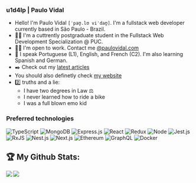 ### u1d4lp | Paulo Vidal

- Hello! I'm Paulo Vidal `[ˈpaʊ̯.lʊ viˈdaʊ̯]`. I'm a fullstack web developer currently based in São Paulo - Brazil.
- :man_student: I'm a cuttrently postgraduate student in the Fullstack Web Development Specialization @ PUC.
- :man_technologist: I'm open to work. Contact me [@paulovidal.com](mailto:paulo@paulo.vidal.com)
- :tongue: I speak Portuguese (L1), English, and French (C2). I'm also learning Spanish and German.
- :black_nib: Check out my [latest articles](https://medium.com/@vidalpaulo)
-  You should also definetly check [my website](https:www.paulovidal.com)
- :two: truths and a lie:
  * I have two degrees in Law :balance_scale:
  * I never learned how to ride a bike
  * I was a full blown emo kid

### Preferred technologies
![TypeScript](https://github.com/u1d4lp/imgs/blob/main/typescriptlang-icon.png?raw=true)
![MongoDB](https://github.com/u1d4lp/imgs/blob/main/mongodb-icon.png?raw=true)
![Express.js](https://github.com/u1d4lp/imgs/blob/main/expressjs-icon.png?raw=true)
![React](https://github.com/u1d4lp/imgs/blob/main/reactjs-icon.png?raw=true)
![Redux](https://github.com/u1d4lp/imgs/blob/main/redux64.png?raw=true)
![Node](https://github.com/u1d4lp/imgs/blob/main/nodejs-icon.png?raw=true)
![Jest.js](https://github.com/u1d4lp/imgs/blob/main/jestjsio-icon.png?raw=true)
![RxJS](https://github.com/u1d4lp/imgs/blob/main/rxjs64.png?raw=true)
![Nest.js](https://github.com/u1d4lp/imgs/blob/main/nestjs-icon.png?raw=true)
![Next.js](https://github.com/u1d4lp/imgs/blob/main/next64.png?raw=true)
![Ethereum](https://github.com/u1d4lp/imgs/blob/main/ethereum-icon.png?raw=true)
![GraphQL](https://github.com/u1d4lp/imgs/blob/main/graphql-icon.png?raw=true)
![Docker](https://github.com/u1d4lp/imgs/blob/main/docker-icon.png?raw=true)


## :trophy: My Github Stats:

<!--
![GitHub stats](https://readme-stats-cfgj2cxdy.vercel.app/api?username=u1d4lp&count_private=true&show_icons=true&theme=tokyonight)
![Top Langs](https://readme-stats-cfgj2cxdy.vercel.app/api/top-langs/?username=u1d4lp&hide=php&theme=tokyonight)
-->
<div>
<a href="https://readme-stats-cfgj2cxdy.vercel.app/api?username=u1d4lp&count_private=true&show_icons=true&theme=tokyonight">
  <img  align="left" src="https://readme-stats-cfgj2cxdy.vercel.app/api?username=u1d4lp&count_private=true&show_icons=true&theme=tokyonight" />
</a>
<a href="https://readme-stats-cfgj2cxdy.vercel.app/api/top-langs/?username=u1d4lp&hide=html,css&theme=tokyonight&langs_count=10">
  <img align="left" src="https://readme-stats-cfgj2cxdy.vercel.app/api/top-langs/?username=u1d4lp&hide=html,css&theme=tokyonight&langs_count=10" />
</a>
</div>

 
